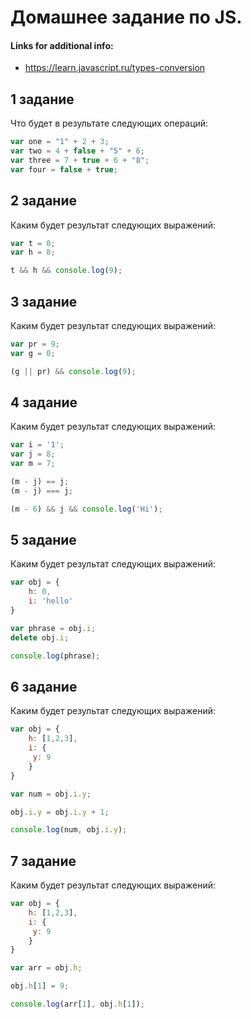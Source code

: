 # Домашнее задание по JS.

#### Links for additional info:
* https://learn.javascript.ru/types-conversion

## 1 задание

Что будет в результате следующих операций:

```javascript
var one = "1" + 2 + 3;
var two = 4 + false + "5" + 6;
var three = 7 + true + 6 + "8";
var four = false + true;
```

## 2 задание

Каким будет результат следующих выражений:

```javascript
var t = 0;
var h = 8;

t && h && console.log(9);
```

## 3 задание

Каким будет результат следующих выражений:

```javascript
var pr = 9;
var g = 0;

(g || pr) && console.log(9);
```

## 4 задание

Каким будет результат следующих выражений:

```javascript
var i = '1';
var j = 8;
var m = 7;

(m - j) == j;
(m - j) === j;

(m - 6) && j && console.log('Hi');
```

## 5 задание

Каким будет результат следующих выражений:

```javascript
var obj = {
    h: 0,
    i: 'hello'
}

var phrase = obj.i;
delete obj.i;

console.log(phrase);
```

## 6 задание

Каким будет результат следующих выражений:

```javascript
var obj = {
    h: [1,2,3],
    i: {
     y: 9
    }
}

var num = obj.i.y;

obj.i.y = obj.i.y + 1;

console.log(num, obj.i.y);
```

## 7 задание

Каким будет результат следующих выражений:

```javascript
var obj = {
    h: [1,2,3],
    i: {
     y: 9
    }
}

var arr = obj.h;

obj.h[1] = 9;

console.log(arr[1], obj.h[1]);
```

